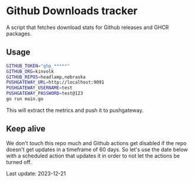 # Github Downloads tracker

A script that fetches download stats for Github releases and GHCR packages.

## Usage

```bash
GITHUB_TOKEN="ghp_*****"
GITHUB_ORG=kinvolk
GITHUB_REPOS=headlamp,nebraska
PUSHGATEWAY_URL=http://localhost:9091
PUSHGATEWAY_USERNAME=test
PUSHGATEWAY_PASSWORD=test@123
go run main.go
```

This will extract the metrics and push it to pushgateway.

## Keep alive

We don't touch this repo much and Github actions get disabled if the repo doesn't get updates
in a timeframe of 60 days. So let's use the date below with a scheduled action that updates it
in order to not let the actions be turned off.

Last update: 2023-12-21
